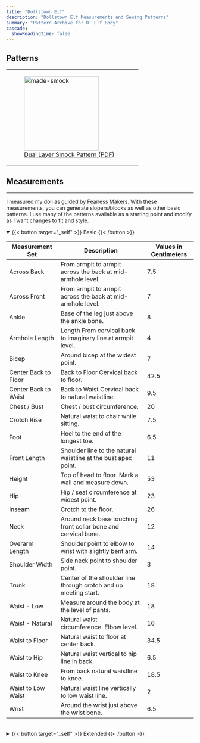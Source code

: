 ```yaml
---
title: "Dollstown Elf"
description: "Dollstown Elf Measurements and Sewing Patterns"
summary: "Pattern Archive for DT Elf Body"
cascade:
  showReadingTime: false
---
```


## Patterns
|   |   |
|---|---|
| <figure><img src="dtelf-smock-made.png" alt="made-smock" width="200"><figcaption><a href="dtelf-smock.pdf">Dual Layer Smock Pattern (PDF)</a></figcaption></figure> |

## Measurements

---

I measured my doll as guided by [Fearless Makers](https://www.fearlessmakers.com/manual/taking-measurements/measuring-a-model). With these measurements, you can generate slopers/blocks as well as other basic patterns. I use many of the patterns available as a starting point and modify as I want changes to fit and style.

<details open>
<summary>{{< button target="_self" >}}
Basic
{{< /button >}}</summary>

| Measurement Set | Description | Values in Centimeters |
| ----- | --- | --- |
|Across Back|From armpit to armpit across the back at mid-armhole level.|7.5|
|Across Front|From armpit to armpit across the back at mid-armhole level.|7|
|Ankle|Base of the leg just above the ankle bone.|8|
|Armhole Length|Length From cervical back to imaginary line at armpit level.|4|
|Bicep|Around bicep at the widest point.|7|
|Center Back to Floor|Back to Floor Cervical back to floor.|42.5|
|Center Back to Waist|Back to Waist Cervical back to natural waistline.|9.5|
|Chest / Bust|Chest / bust circumference.|20|
|Crotch Rise|Natural waist to chair while sitting.|7.5|
|Foot|Heel to the end of the longest toe.|6.5|
|Front Length|Shoulder line to the natural waistline at the bust apex point.|11|
|Height|Top of head to floor. Mark a wall and measure down.|53|
|Hip|Hip / seat circumference at widest point.|23|
|Inseam|Crotch to the floor.|26|
|Neck|Around neck base touching front collar bone and cervical bone.|12|
|Overarm Length|Shoulder point to elbow to wrist with slightly bent arm.|14|
|Shoulder Width|Side neck point to shoulder point.|3|
|Trunk|Center of the shoulder line through crotch and up meeting start.|18|
|Waist - Low|Measure around the body at the level of pants.|18|
|Waist - Natural|Natural waist circumference. Elbow level.|16|
|Waist to Floor|Natural waist to floor at center back.|34.5|
|Waist to Hip|Natural waist vertical to hip line in back.|6.5|
|Waist to Knee|From back natural waistline to knee.|18.5|
|Waist to Low Waist|Natural waist line vertically to low waist line.|2|
|Wrist|Around the wrist just above the wrist bone.|6.5|

</details>
<br>

<details>
<summary>{{< button target="_self" >}}
Extended
{{< /button >}}</summary>

| Measurement Set | Description | Values in Centimeters |
| ----- | --- | --- |
|Blade Apex Width Back|Blade apex to blade apex in back.|3.5|
|Blade Height Back|Blade apex to waist in back.|4.5|
|Bust / Chest Height Front|Bust / Chest to waist at center front.|4.5|
|Bust / Chest Width Back|Side-to-side at bust/chest level in back.|9|
|Bust / Chest Width Front|Side-to-side at bust/chest level in front.|11|
|Bust Apex Width Front|Bust apex to bust apex.|4.5|
|Bust Depth|Shoulder point to bust apex.|5.5|
|Bust Radius|Bust apex to underbust.|2|
|Calf|Circumference of the widest part of calf.|10|
|Center Length Back|Center back neck to center back waist.|8.5|
|Center Length Front|Center front neck to center front waist.|8|
|Crotch Length|Center front waist to center back waist.|20|
|Elbow Circumference|Circumference around elbow.|7|
|Elbow to Wrist Length|Distance from elbow to wrist.|6.5|
|Full Length Back|Side neck point to waist in back.|10|
|Full Length Front|Side neck point to waist in front.|11|
|Hand|Circumference around hand.|7|
|Heel Foot Circumference|Circumference around foot|9.5|
|Hip Depth Back|Waist to hip at center back.|6|
|Hip Depth Front|Waist to hip at center front.|5.5|
|Hip Depth Side|Waist to hip at side.|5.5|
|Hip Width Back|Side-to-side at hip level in back.|12.5|
|Hip Width Front|Side-to-side at hip level in front.|10.5|
|Knee Circumference|Circumference of the knee.|8.5|
|Knee Height|Floor to knee measurement.|14.5|
|Mid-Armhole Height Back|Mid-armhole point to side waist in back.|7.5|
|Mid-Armhole Height Front|Mid-armhole point to side waist in front.|7.5|
|Mid-Armhole Width Back|Mid-armhole point to mid-armhole point across the back.|7.5|
|Mid-Armhole Width Front|Mid-armhole point to mid-armhole point across the front.|7.5|
|Neck Back|Side neck point to side neck point following back neck.|4.5|
|Neck Front|Side neck point to side neck point following front neck.|8|
|Overbust Height|Bust apex to overbust level.|1.5|
|Overbust Width Back|Side-to-side at overbust level in back.|9|
|Overbust Width Front|Overbust Width Front Side-to-side at overbust level in front.|10|
|Shoulder Across Back|Shoulder point to shoulder point in back.|10.5|
|Shoulder Across Front|Shoulder point to shoulder point in front.|11|
|Shoulder Slope Back|Shoulder point to center back waist point.|10|
|Shoulder Slope Front|Shoulder point to center front waist point.|11|
|Shoulder to Mid-Armhole Back|Shoulder point to mid-armhole point in back.|2.5|
|Shoulder to Mid-Armhole Front|Shoulder point to mid-armhole point in front.|2|
|Side Leg Length|Side waist point to the floor.|33|
|Side Length|Armpit to side waist point.|6|
|Strap Front|Side neck point to armpit point.|6|
|Thigh Circumference|Circumference of the upper thigh.|13|
|Thigh Height|Floor to thigh measurement.|24|
|Underarm Length|Armpit point to wrist.|13|
|Underbust Height|Underbust level to side waist point.|3|
|Underbust Width Back|Back Side-to-side under bust in back.|8.5|
|Underbust Width Front|Side-to-side under bust in front.|9|
|Waist Width Back|Side-to-side at waist level in back.|7.5|
|Waist Width Front|Side-to-side at waist level in front.|8.5|

</details>
